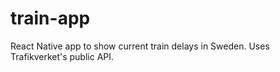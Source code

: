 # train-app
React Native app to show current train delays in Sweden. Uses Trafikverket's public API.
